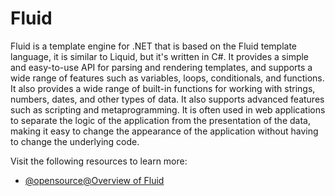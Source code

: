 # Fluid

Fluid is a template engine for .NET that is based on the Fluid template language, it is similar to Liquid, but it's written in C#. It provides a simple and easy-to-use API for parsing and rendering templates, and supports a wide range of features such as variables, loops, conditionals, and functions. It also provides a wide range of built-in functions for working with strings, numbers, dates, and other types of data. It also supports advanced features such as scripting and metaprogramming. It is often used in web applications to separate the logic of the application from the presentation of the data, making it easy to change the appearance of the application without having to change the underlying code.

Visit the following resources to learn more:

- [@opensource@Overview of Fluid](https://github.com/sebastienros/fluid)